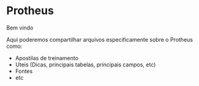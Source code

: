 Protheus
========

Bem vindo

Aqui poderemos compartilhar arquivos especificamente sobre o Protheus como:

- Apostilas de treinamento
- Uteis (Dicas, principais tabelas, principais campos, etc)
- Fontes
- etc
